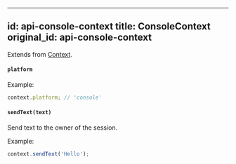 
---
id: api-console-context
title: ConsoleContext
original_id: api-console-context
---

Extends from [Context](api-context).

#### `platform`

Example:

```js
context.platform; // 'console'
```

#### `sendText(text)`

Send text to the owner of the session.

Example:

```js
context.sendText('Hello');
```